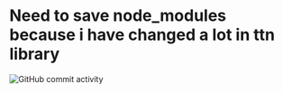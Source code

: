 # Need to save node_modules because i have changed a lot in ttn library

![GitHub commit activity](https://img.shields.io/github/commit-activity/y/tonminhce/loRa-Nodejs)

